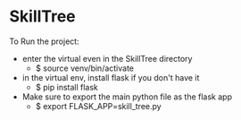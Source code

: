 # SkillTree

To Run the project:

- enter the virtual even in the SkillTree directory
  - $ source venv/bin/activate
- in the virtual env, install flask if you don't have it
  - $ pip install flask
- Make sure to export the main python file as the flask app
  - $ export FLASK_APP=skill_tree.py
